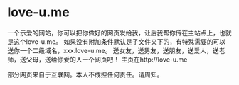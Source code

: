 love-u.me
==========

一个示爱的网站，你可以把你做好的网页发给我，让后我帮你传在主站点上，也就是这个love-u.me。
如果没有附加条件默认是子文件夹下的，有特殊需要的可以送你一个二级域名，xxx.love-u.me。
送女友，送男友，送朋友，送爱人，送老师，送父母，送给你爱的人一个网页吧！
主页在http://love-u.me


部分网页来自于互联网。本人不成担任何责任。请周知。

